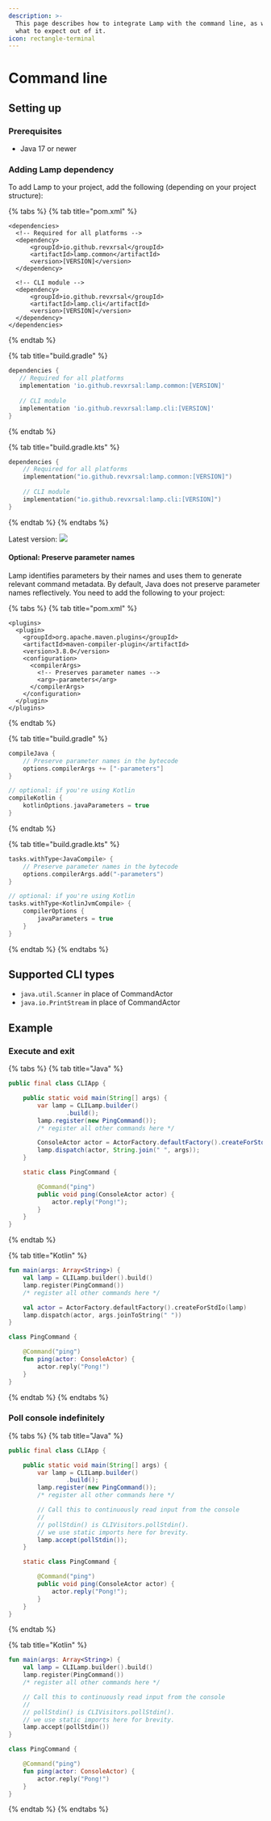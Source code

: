 ```yaml
---
description: >-
  This page describes how to integrate Lamp with the command line, as well as
  what to expect out of it.
icon: rectangle-terminal
---
```


# Command line

## Setting up

### Prerequisites

* Java 17 or newer

### Adding Lamp dependency

To add Lamp to your project, add the following (depending on your project structure):

{% tabs %}
{% tab title="pom.xml" %}
```markup
<dependencies>
  <!-- Required for all platforms -->
  <dependency>
      <groupId>io.github.revxrsal</groupId>
      <artifactId>lamp.common</artifactId> 
      <version>[VERSION]</version>
  </dependency>

  <!-- CLI module -->
  <dependency>
      <groupId>io.github.revxrsal</groupId>
      <artifactId>lamp.cli</artifactId>
      <version>[VERSION]</version>
  </dependency>  
</dependencies>
```
{% endtab %}

{% tab title="build.gradle" %}
```groovy
dependencies {
   // Required for all platforms
   implementation 'io.github.revxrsal:lamp.common:[VERSION]'
   
   // CLI module
   implementation 'io.github.revxrsal:lamp.cli:[VERSION]'
}
```
{% endtab %}

{% tab title="build.gradle.kts" %}
```kotlin
dependencies {
    // Required for all platforms
    implementation("io.github.revxrsal:lamp.common:[VERSION]")
    
    // CLI module
    implementation("io.github.revxrsal:lamp.cli:[VERSION]")
}
```
{% endtab %}
{% endtabs %}

Latest version: ![](https://img.shields.io/maven-metadata/v/https/repo1.maven.org/maven2/io/github/revxrsal/lamp.common/maven-metadata.xml.svg?label=maven%20central\&colorB=brightgreen)

#### Optional: Preserve parameter names

Lamp identifies parameters by their names and uses them to generate relevant command metadata. By default, Java does not preserve parameter names reflectively. You need to add the following to your project:

{% tabs %}
{% tab title="pom.xml" %}
```markup
<plugins>
  <plugin>
    <groupId>org.apache.maven.plugins</groupId>
    <artifactId>maven-compiler-plugin</artifactId>
    <version>3.8.0</version>
    <configuration>
      <compilerArgs>
        <!-- Preserves parameter names -->
        <arg>-parameters</arg>
      </compilerArgs>
    </configuration>
  </plugin>
</plugins>
```
{% endtab %}

{% tab title="build.gradle" %}
```groovy
compileJava { 
    // Preserve parameter names in the bytecode
    options.compilerArgs += ["-parameters"]
}

// optional: if you're using Kotlin
compileKotlin {
    kotlinOptions.javaParameters = true
}
```
{% endtab %}

{% tab title="build.gradle.kts" %}
```kotlin
tasks.withType<JavaCompile> {
    // Preserve parameter names in the bytecode
    options.compilerArgs.add("-parameters")
}

// optional: if you're using Kotlin
tasks.withType<KotlinJvmCompile> {
    compilerOptions {
        javaParameters = true
    }
}
```
{% endtab %}
{% endtabs %}

## Supported CLI types

* `java.util.Scanner` in place of CommandActor
* `java.io.PrintStream` in place of CommandActor

## Example

### Execute and exit

{% tabs %}
{% tab title="Java" %}
```java
public final class CLIApp {

    public static void main(String[] args) {
        var lamp = CLILamp.builder()
                .build();
        lamp.register(new PingCommand());
        /* register all other commands here */

        ConsoleActor actor = ActorFactory.defaultFactory().createForStdIo(lamp);
        lamp.dispatch(actor, String.join(" ", args));
    }

    static class PingCommand {

        @Command("ping")
        public void ping(ConsoleActor actor) {
            actor.reply("Pong!");
        }
    }
}
```
{% endtab %}

{% tab title="Kotlin" %}
```kotlin
fun main(args: Array<String>) {
    val lamp = CLILamp.builder().build()
    lamp.register(PingCommand())
    /* register all other commands here */

    val actor = ActorFactory.defaultFactory().createForStdIo(lamp)
    lamp.dispatch(actor, args.joinToString(" "))
}

class PingCommand {

    @Command("ping")
    fun ping(actor: ConsoleActor) {
        actor.reply("Pong!")
    }
}
```
{% endtab %}
{% endtabs %}

### Poll console indefinitely

{% tabs %}
{% tab title="Java" %}
```java
public final class CLIApp {

    public static void main(String[] args) {
        var lamp = CLILamp.builder()
                .build();
        lamp.register(new PingCommand());
        /* register all other commands here */

        // Call this to continuously read input from the console
        //
        // pollStdin() is CLIVisitors.pollStdin().
        // we use static imports here for brevity.
        lamp.accept(pollStdin());
    }

    static class PingCommand {

        @Command("ping")
        public void ping(ConsoleActor actor) {
            actor.reply("Pong!");
        }
    }
}
```
{% endtab %}

{% tab title="Kotlin" %}
```kotlin
fun main(args: Array<String>) {
    val lamp = CLILamp.builder().build()
    lamp.register(PingCommand())
    /* register all other commands here */

    // Call this to continuously read input from the console
    //
    // pollStdin() is CLIVisitors.pollStdin().
    // we use static imports here for brevity.
    lamp.accept(pollStdin())
}

class PingCommand {

    @Command("ping")
    fun ping(actor: ConsoleActor) {
        actor.reply("Pong!")
    }
}
```
{% endtab %}
{% endtabs %}
